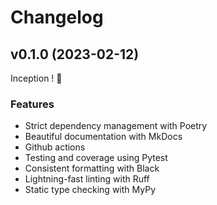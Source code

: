 # Changelog

## v0.1.0 (2023-02-12)

Inception ! :tada:

### Features

- Strict dependency management with Poetry
- Beautiful documentation with MkDocs
- Github actions
- Testing and coverage using Pytest
- Consistent formatting with Black
- Lightning-fast linting with Ruff
- Static type checking with MyPy
